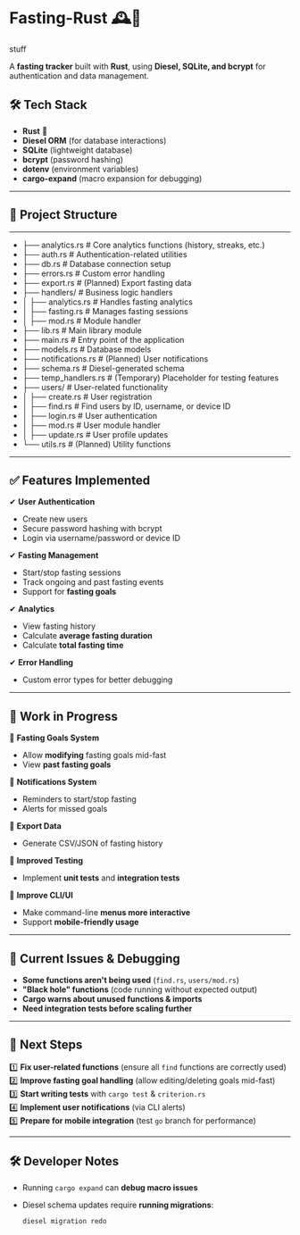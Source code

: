 # **Fasting-Rust** 🕰️🚀  
stuff

A **fasting tracker** built with **Rust**, using **Diesel, SQLite, and bcrypt** for authentication and data management.  

## **🛠️ Tech Stack**  

- **Rust** 🦀  
- **Diesel ORM** (for database interactions)  
- **SQLite** (lightweight database)  
- **bcrypt** (password hashing)  
- **dotenv** (environment variables)  
- **cargo-expand** (macro expansion for debugging)  

---

## **📂 Project Structure**  

---

- ├── analytics.rs         # Core analytics functions (history, streaks, etc.)
- ├── auth.rs              # Authentication-related utilities
- ├── db.rs                # Database connection setup
- ├── errors.rs            # Custom error handling
- ├── export.rs            # (Planned) Export fasting data
- ├── handlers/            # Business logic handlers
- │   ├── analytics.rs     # Handles fasting analytics
- │   ├── fasting.rs       # Manages fasting sessions
- │   ├── mod.rs           # Module handler
- ├── lib.rs               # Main library module
- ├── main.rs              # Entry point of the application
- ├── models.rs            # Database models
- ├── notifications.rs     # (Planned) User notifications
- ├── schema.rs            # Diesel-generated schema
- ├── temp_handlers.rs     # (Temporary) Placeholder for testing features
- ├── users/               # User-related functionality
- │   ├── create.rs        # User registration
- │   ├── find.rs          # Find users by ID, username, or device ID
- │   ├── login.rs         # User authentication
- │   ├── mod.rs           # User module handler
- │   ├── update.rs        # User profile updates
- └── utils.rs             # (Planned) Utility functions

---

## **✅ Features Implemented**  

✔ **User Authentication**  

- Create new users  
- Secure password hashing with bcrypt  
- Login via username/password or device ID  

✔ **Fasting Management**  

- Start/stop fasting sessions  
- Track ongoing and past fasting events  
- Support for **fasting goals**  

✔ **Analytics**  

- View fasting history  
- Calculate **average fasting duration**  
- Calculate **total fasting time**  

✔ **Error Handling**  

- Custom error types for better debugging  

---

## **🚧 Work in Progress**  

🔄 **Fasting Goals System**  

- Allow **modifying** fasting goals mid-fast  
- View **past fasting goals**  

🔄 **Notifications System**  

- Reminders to start/stop fasting  
- Alerts for missed goals  

🔄 **Export Data**  

- Generate CSV/JSON of fasting history  

🔄 **Improved Testing**  

- Implement **unit tests** and **integration tests**  

🔄 **Improve CLI/UI**  

- Make command-line **menus more interactive**  
- Support **mobile-friendly usage**  

---

## **🐛 Current Issues & Debugging**  

- **Some functions aren't being used** (`find.rs`, `users/mod.rs`)  
- **"Black hole" functions** (code running without expected output)  
- **Cargo warns about unused functions & imports**  
- **Need integration tests before scaling further**  

---

## **📌 Next Steps**  

1️⃣ **Fix user-related functions** (ensure all `find` functions are correctly used)  
2️⃣ **Improve fasting goal handling** (allow editing/deleting goals mid-fast)  
3️⃣ **Start writing tests** with `cargo test` & `criterion.rs`  
4️⃣ **Implement user notifications** (via CLI alerts)  
5️⃣ **Prepare for mobile integration** (test `go` branch for performance)  

---

## **🛠️ Developer Notes**  

- Running `cargo expand` can **debug macro issues**  
- Diesel schema updates require **running migrations**:  

  ```sh
  diesel migration redo
